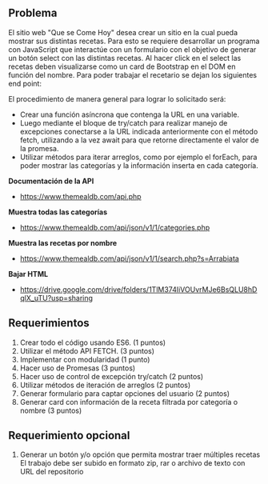 ## Problema

El sitio web "Que se Come Hoy" desea crear un sitio en la cual pueda mostrar sus distintas
recetas. Para esto se requiere desarrollar un programa con JavaScript que interactúe con
un formulario con el objetivo de generar un botón select con las distintas recetas.
Al hacer click en el select las recetas deben visualizarse como un card de Bootstrap en el
DOM en función del nombre. Para poder trabajar el recetario se dejan los siguientes end
point:

El procedimiento de manera general para lograr lo solicitado será:

- Crear una función asíncrona que contenga la URL en una variable.
- Luego mediante el bloque de try/catch para realizar manejo de excepciones
conectarse a la URL indicada anteriormente con el método fetch, utilizando a la vez
await para que retorne directamente el valor de la promesa.
- Utilizar métodos para iterar arreglos, como por ejemplo el forEach, para poder
mostrar las categorías y la información inserta en cada categoría.

**Documentación de la API**
- https://www.themealdb.com/api.php

**Muestra todas las categorías**
- https://www.themealdb.com/api/json/v1/1/categories.php

**Muestra las recetas por nombre**
- https://www.themealdb.com/api/json/v1/1/search.php?s=Arrabiata

**Bajar HTML**
- https://drive.google.com/drive/folders/1TlM374IiVOUvrMJe6BsQLU8hDqlX_uTU?usp=sharing

## Requerimientos

1. Crear todo el código usando ES6. (1 puntos)
2. Utilizar el método API FETCH. (3 puntos)
3. Implementar con modularidad (1 punto)
4. Hacer uso de Promesas (3 puntos)
5. Hacer uso de control de excepción try/catch (2 puntos)
6. Utilizar métodos de iteración de arreglos (2 puntos)
7. Generar formulario para captar opciones del usuario (2 puntos)
8. Generar card con información de la receta filtrada por categoría o nombre (3
puntos)

## Requerimiento opcional
1. Generar un botón y/o opción que permita mostrar traer múltiples recetas
El trabajo debe ser subido en formato zip, rar o archivo de texto con URL del repositorio